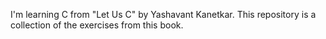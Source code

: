 I'm learning C from "Let Us C" by Yashavant Kanetkar. This repository is a collection of the exercises from this book.
